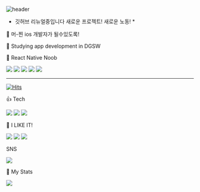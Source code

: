 ![header](https://capsule-render.vercel.app/api?type=waving&color=61DAFB&height=300&section=header&text=App-Developer&fontSize=80)

* 깃허브 리뉴얼중입니다 새로운 프로젝트! 새로운 노동! *

🌱 머-찐 ios 개발자가 될수있도록!


🌱 Studying app development in DGSW  


🌱 React Native Noob




[![](https://raw.githubusercontent.com/Garr15/Garr15/main/profile-summary-card-output/nord_dark/0-profile-details.svg)](https://github.com/vn7n24fzkq/github-profile-summary-cards)
[![](https://raw.githubusercontent.com/Garr15/Garr15/main/profile-summary-card-output/nord_dark/1-repos-per-language.svg)](https://github.com/vn7n24fzkq/github-profile-summary-cards) [![](https://raw.githubusercontent.com/Garr15/Garr15/main/profile-summary-card-output/nord_dark/2-most-commit-language.svg)](https://github.com/vn7n24fzkq/github-profile-summary-cards)
[![](https://raw.githubusercontent.com/Garr15/Garr15/main/profile-summary-card-output/nord_dark/3-stats.svg)](https://github.com/vn7n24fzkq/github-profile-summary-cards) [![](https://raw.githubusercontent.com/Garr15/Garr15/main/profile-summary-card-output/nord_dark/4-productive-time.svg)](https://github.com/vn7n24fzkq/github-profile-summary-cards)



***

[![Hits](https://hits.seeyoufarm.com/api/count/incr/badge.svg?url=https%3A%2F%2Fgithub.com%2FGarr15&count_bg=%23388FBB&title_bg=%23BFBFBF&icon=&icon_color=%2359C2CC&title=%EB%B0%A9%EB%AC%B8%EC%9E%90+%EC%88%98&edge_flat=false)](https://hits.seeyoufarm.com)

👍 Tech    

<img src="https://img.shields.io/badge/C-%2300599C?style=flat-square&logo=C&logoColor=white"/></a>
<img src="https://img.shields.io/badge/React Native-61DAFB?style=flat-square&logo=React&logoColor=white"/>
<img src="https://img.shields.io/badge/JavaScript-F7DF1E?style=flat-square&logo=JavaScript&logoColor=white"/>



👊 I LIKE IT!

<img src="https://img.shields.io/badge/Apple-000000?style=flat-square&logo=Apple&logoColor=white"/> </a>
<img src="https://img.shields.io/badge/Google-4285F4?style=flat-square&logo=Google&logoColor=white"/> 
<img src="https://img.shields.io/badge/Facebook-1877F2?style=flat-square&logo=Facebook&logoColor=white"/>


SNS

<a href="https://www.instagram.com/geonwo_o06/" target="_blank"><img src="https://img.shields.io/badge/Instagram-E4405F?style=flat-square&logo=Instagram&logoColor=white"/></a>


👏 My Stats

<img src="https://github-readme-stats.vercel.app/api?username=Garr15&show_icons=true&theme=radical"/></a> 






 
  
  




